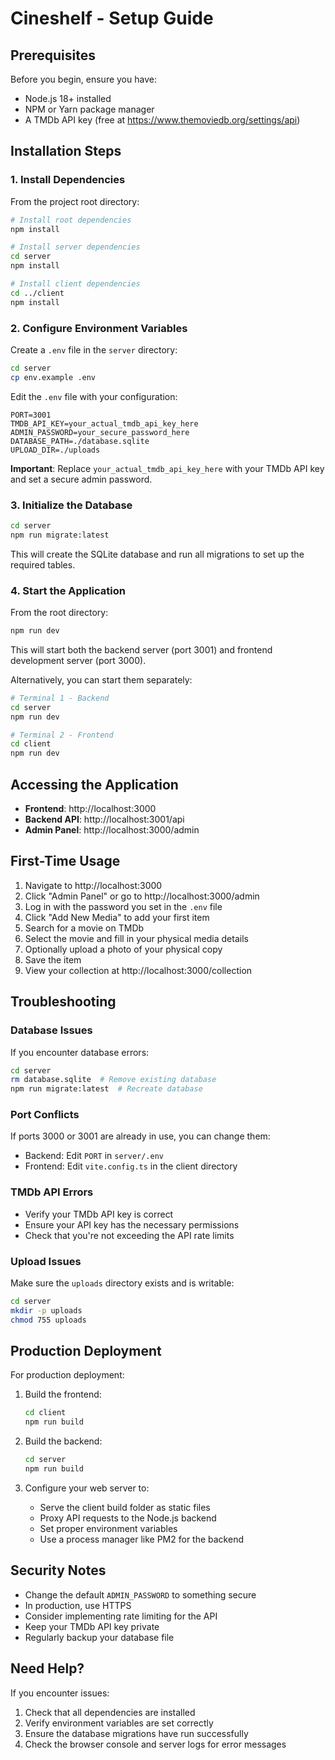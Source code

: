 # Cineshelf - Setup Guide

## Prerequisites

Before you begin, ensure you have:

- Node.js 18+ installed
- NPM or Yarn package manager
- A TMDb API key (free at https://www.themoviedb.org/settings/api)

## Installation Steps

### 1. Install Dependencies

From the project root directory:

```bash
# Install root dependencies
npm install

# Install server dependencies
cd server
npm install

# Install client dependencies
cd ../client
npm install
```

### 2. Configure Environment Variables

Create a `.env` file in the `server` directory:

```bash
cd server
cp env.example .env
```

Edit the `.env` file with your configuration:

```env
PORT=3001
TMDB_API_KEY=your_actual_tmdb_api_key_here
ADMIN_PASSWORD=your_secure_password_here
DATABASE_PATH=./database.sqlite
UPLOAD_DIR=./uploads
```

**Important**: Replace `your_actual_tmdb_api_key_here` with your TMDb API key and set a secure admin password.

### 3. Initialize the Database

```bash
cd server
npm run migrate:latest
```

This will create the SQLite database and run all migrations to set up the required tables.

### 4. Start the Application

From the root directory:

```bash
npm run dev
```

This will start both the backend server (port 3001) and frontend development server (port 3000).

Alternatively, you can start them separately:

```bash
# Terminal 1 - Backend
cd server
npm run dev

# Terminal 2 - Frontend
cd client
npm run dev
```

## Accessing the Application

- **Frontend**: http://localhost:3000
- **Backend API**: http://localhost:3001/api
- **Admin Panel**: http://localhost:3000/admin

## First-Time Usage

1. Navigate to http://localhost:3000
2. Click "Admin Panel" or go to http://localhost:3000/admin
3. Log in with the password you set in the `.env` file
4. Click "Add New Media" to add your first item
5. Search for a movie on TMDb
6. Select the movie and fill in your physical media details
7. Optionally upload a photo of your physical copy
8. Save the item
9. View your collection at http://localhost:3000/collection

## Troubleshooting

### Database Issues

If you encounter database errors:

```bash
cd server
rm database.sqlite  # Remove existing database
npm run migrate:latest  # Recreate database
```

### Port Conflicts

If ports 3000 or 3001 are already in use, you can change them:

- Backend: Edit `PORT` in `server/.env`
- Frontend: Edit `vite.config.ts` in the client directory

### TMDb API Errors

- Verify your TMDb API key is correct
- Ensure your API key has the necessary permissions
- Check that you're not exceeding the API rate limits

### Upload Issues

Make sure the `uploads` directory exists and is writable:

```bash
cd server
mkdir -p uploads
chmod 755 uploads
```

## Production Deployment

For production deployment:

1. Build the frontend:
   ```bash
   cd client
   npm run build
   ```

2. Build the backend:
   ```bash
   cd server
   npm run build
   ```

3. Configure your web server to:
   - Serve the client build folder as static files
   - Proxy API requests to the Node.js backend
   - Set proper environment variables
   - Use a process manager like PM2 for the backend

## Security Notes

- Change the default `ADMIN_PASSWORD` to something secure
- In production, use HTTPS
- Consider implementing rate limiting for the API
- Keep your TMDb API key private
- Regularly backup your database file

## Need Help?

If you encounter issues:

1. Check that all dependencies are installed
2. Verify environment variables are set correctly
3. Ensure the database migrations have run successfully
4. Check the browser console and server logs for error messages

